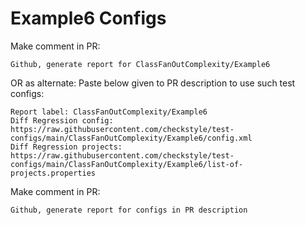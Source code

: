 # Example6 Configs
Make comment in PR:
```
Github, generate report for ClassFanOutComplexity/Example6
```
OR as alternate:
Paste below given to PR description to use such test configs:
```
Report label: ClassFanOutComplexity/Example6
Diff Regression config: https://raw.githubusercontent.com/checkstyle/test-configs/main/ClassFanOutComplexity/Example6/config.xml
Diff Regression projects: https://raw.githubusercontent.com/checkstyle/test-configs/main/ClassFanOutComplexity/Example6/list-of-projects.properties
```
Make comment in PR:
```
Github, generate report for configs in PR description
```
